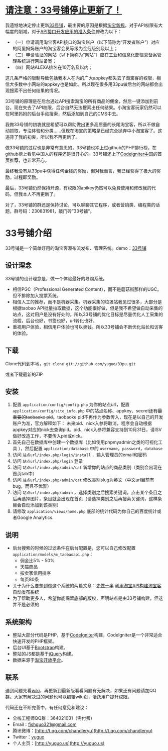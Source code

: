 ﻿# [请注意：33号铺停止更新了！](http://yuguo.us/weblog/33pu-stop-update/) #

我遗憾地决定停止更新[33号铺](https://github.com/yuguo/33pu)，最主要的原因是根据[淘宝新规](http://club.alimama.com/read-htm-tid-4369390.html)，对于API权限有大幅度的削减，对于[API接口开发应用的准入条件](http://open.taobao.com/doc/detail.htm?id=139)修改为以下：

* （一）申请调用淘宝客API接口的淘宝账户（以下简称为“开发者账户”）对应的阿里妈妈账户的淘宝客会员等级为金冠级别及以上；
* （二）申请验证的网站（以下简称为“网站”）应在工业和信息化部信息备案管理系统进行网站备案；
* （四）网站ALEXA排名在10万名及以内；

这几条严格的限制导致包括我本人在内的广大appkey都失去了淘宝客的权限，相信大多数中小网站的appkey也是如此。所以现在很多用33pu做后台的网站都会出现搜索不出任何结果的情况。

33号铺的原理是在后台通过API搜索淘宝的所有商品的佣金，然后一键添加到前台。现在失去了API权限，后台自然无法搜索出任何结果。小淘宝客玩家仍然可以在阿里妈妈的后台手动搜索，然后添加到自己的CMS中去。

我做33号铺的初衷就是希望可以帮助做出更多高质量的长尾淘宝客，所以不做自动抓取，专注体验和分类……但现在淘宝的策略是已经完全抛弃中小淘宝客了。这违背了我的初衷，所以我不再更新了。

做33号铺的过程也是非常有意思的，33号铺也冲上过github的PHP排行榜，在github榜上看见中国人的程序还是很开心的。33号铺还上了[Codeigniter中国](http://codeigniter.org.cn/news/project_33pu)的首页推荐，也非常开心。

最终我没有从33pu中获得任何金钱的奖励，但对我而言，我已经获得了极大的奖励。过程即奖励。

最后，33号铺仍然保持开源，有权限的apikey仍然可以免费使用和修改我的代码，但我本人不再更新了。

对了，33号铺的群还是保持讨论，可以聊聊其它程序，或者营销类、编程类的话题，群号码：230831981，敲门砖”33号铺“。

# 33号铺介绍 #

33号铺是一个简单好用的淘宝客瀑布流发布、管理系统。demo：[33号铺](http://33pu.net)

## 设计理念 ##
33号铺的设计理念是，做一个体验最好的导购系统。

- 相信PGC（Professional Generated Content），而不是蘑菇街那样的UGC。但不排除加入投票系统。
- 相信人工的推荐，而不是机器采集。机器采集的垃圾站我见过很多，大部分是根据taobao API批量拉取数据，这个功能很好做，但是我不希望做自动采集的站点，这对用户是没有好处的。所以33号铺的优化目标是尽量优化人工采集的流程，后台也好，书签也好，url转化也好。
- 重视用户体验，相信用户体验也可以卖钱。所以33号铺会不断优化站长和访客的体验。

## 下载 ##
Clone代码到本地，`git clone git://github.com/yuguo/33pu.git`

或者下载最新的ZIP

## 安装 ##
1. 配置 `application/config/config.php` 为你的站点url，配置 `application/config/site_info.php` 中的站点名称、appkey、secret<del>还有最重要的taobaoke pid</del>。taobaoke pid不再作为参数传入，现在是以自己的开发账户为准，官方解释如下：
	未来pid、nick入参将取消，程序会自动根据appkey对应的nick去查询pid。pid、nick入参将兼容支持到10月31日，请ISV做好改造工作，不要传入pid或nick。
2. 首先自己在数据库中创建一个数据库（比如使用phpmyadmin之类的可视化工具
），然后配置 `application/database` 中的 `username`，`password`，`database`
3. 访问 `站点url/index.php/login/install` ，输入管理员的email和密码
4. 访问 `站点url/index.php/login` 登录
5. 访问 `站点url/index.php/admin/cat` 新增你的站点的商品类别（类别会出现在首页tab中）
6. 访问 `站点url/index.php/admin/cat` 修改类别slug为英文（中文url目前有bug，而且不优雅）
7. 访问 `站点url/index.php/admin` ，选择类别之后搜索关键词，点击某个条目之后再选择图片，条目就会出现在首页（请选择类别之后再搜索关键词，这样条目会自动添加到该类别）
8. 请修改 `application/views/home.php` 底部的统计代码为你自己的百度统计或者Google Analytics.

## 说明 ##
- 后台搜索的时候的过滤条件在后台配置是，您可以自己修改配置`application/models/m_taobaoapi.php`：
	- 佣金比5% - 50%
	- 天猫商品
	- 按卖家信用排序
	- 每页80条
- 关于为什么要想到做这个系统的两篇文章：[先做一半](http://yuguo.us/weblog/half-first/) [利用淘宝API构建淘宝客自动发布系统](http://yuguo.us/weblog/a-cps-cms-build-with-taobao-api/)
- 为了帮助更多人，希望你能保留底部的版权，声明站点是由33号铺构建，但这并不是必须的

## 系统架构 ##

- 整站大部分代码是PHP，基于[CodeIgniter](http://codeigniter.org.cn/)构建，CodeIgniter是一个非常适合快速开发的PHP框架。
- 后台UI基于[Bootstrap](http://twitter.github.com/bootstrap/)构建。
- 整站的JS都是基于[jQuery](http://jquery.com/)构建。
- 数据来源于[淘宝开放平台](http://open.taobao.com/index.htm)。

## 联系 ##

遇到问题先看[wiki](https://github.com/yuguo/33pu/wiki)，再更新到最新版看看问题有无解决，如果还有问题请加QQ群。大家有解决过的问题也可以编辑wiki页，活跃用户提升权限。

代码还在不断完善中，有任何意见和建议：

- 全栈工程师QQ群：364021031（需付费）
- Email：fishguo321@gmail.com
- 腾讯微博：[http://t.qq.com/chandleryu](http://t.qq.com/chandleryu)
- Twitter：[yuguo](https://twitter.com/yuguo)
- 个人主页：[http://yuguo.us](http://yuguo.us)
